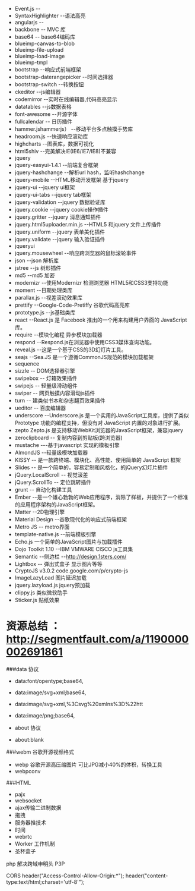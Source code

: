 *  Event.js   --
*  SyntaxHighlighter --语法高亮 
*  angularjs         --
*  backbone          -- MVC 库
*  base64            -- base64编码库
*  blueimp-canvas-to-blob  
*  blueimp-file-upload 
*  blueimp-load-image 
*  blueimp-tmpl 
*  bootstrap        		  --响应式前端框架
*  bootstrap-daterangepicker  --时间选择器
*  bootstrap-switch 		  --转换按钮
*  ckeditor         		  --js编辑器
*  codemirror        	--实时在线编辑器,代码高亮显示
*  datatables  		 	--js数据表格
*  font-awesome      	--开源字体
*  fullcalendar      	-- 日历插件
*  hammer.jshammerjs）  --移动平台多点触摸手势库
*  headroom.js 		   --快速响应滚动库
*  highcharts          --图表库，数据可视化
*  html5shiv           --完美解决IE(IE6/IE7/IE8)不兼容 
*  jquery           
*  jquery-easyui-1.4.1 --前端复合框架
*  jquery-hashchange   --解析url hash，监听hashchange
*  jquery-mobile       --HTML移动开发框架 基于jquery
*  jquery-ui 		   --jquery ui框架
*  jquery-ui-tabs 	   --jquery tab框架
*  jquery-validation   --jquery 数据验证库
*  jquery.cookie 	   --jquery cookie操作插件
*  jquery.gritter 	   --jquery 消息通知插件
*  jquery.html5uploader.min.js  --HTML5 和jquery 文件上传插件
*  jquery.uniform     --jquery 表单美化插件
*  jquery.validate    --jquery 输入验证插件
*  jqueryui   
*  jquery.mousewheel  --响应跨浏览器的鼠标滚轮事件         
*  json 		      --json 解析库
*  jstree             --js 树形插件
*  md5                --md5 加密
*  modernizr          --使用Modernizr 检测浏览器 HTML5和CSS3支持功能
*  moment 			  --日期处理类库
*  parallax.js 		  --视差滚动效果库
*  prettify           --Google-Code-Pretiffy 谷歌代码高亮库
*  prototype.js       --js基础类库 
*  react 			  --React.js 是 Facebook 推出的一个用来构建用户界面的 JavaScript 库。
*  require            --模块化编程 异步模块加载器 
*  respond 			  --Respond.js在浏览器中使用CSS3媒体查询功能。
*  reveal.js 		  --这是一个基于CSS的3D幻灯片工具。
*  seajs 			  --Sea.JS 是一个遵循CommonJS规范的模块加载框架
*  sequence 
*  sizzle    		 -- DOM选择器引擎
*  swipebox  		 -- 灯箱效果插件
*  swipejs 			 -- 轻量级滑动组件
*  swiper 			 -- 网页触摸内容滑动js插件
*  turn  			 -- 建类似书本和杂志翻页效果插件
*  ueditor 			 -- 百度编辑器
*  underscore        --Underscore.js 是一个实用的JavaScript工具库，提供了类似 Prototype 功能的编程支持，但没有对 JavaScript 内置的对象进行扩展。
*  zepto 			 Zepto.js 是支持移动WebKit浏览器的JavaScript框架，兼容jquery
*  zeroclipboard     -- 复制内容到剪贴板(跨浏览器)
*  mustache      	   ---基于javascript 实现的模板引擎
*  AlmondJS 		   --轻量级模块加载器 
*  KISSY 			    -- 是一款跨终端、模块化、高性能、使用简单的 JavaScript 框架
*  Slides 			   -- 是一个简单的，容易定制和风格化，的jQuery幻灯片插件
*  jQuery.LocalScroll  -- 视觉滚差
*  jQuery.ScrollTo     -- 定位跳转插件
*  grunt     		   -- 自动化构建工具
*  Ember			   --是一个雄心勃勃的Web应用程序，消除了样板，并提供了一个标准的应用程序架构的JavaScript框架。
*  Matter  			   --2D物理引擎
*  Material Design     --谷歌现代化的响应式前端框架
*  Metro JS            -- metro界面
*  template-native.js  --前端模板引擎
*  Echo.js 一个简单的JavaScript图片与加载插件
*  Dojo Toolkit 1.10   --IBM VMWARE CISCO  js工具集
*  Semantic  --侧边栏  --http://design.1sters.com/
*  Lightbox   -- 弹出式盒子 显示图片等等
*  CryptoJS v3.0.2  code.google.com/p/crypto-js
*  ImageLazyLoad  图片延迟加载
*  jquery.lazyload.js  jquery预加载
*  clippy.js       类似微软助手
*  Sticker.js      贴纸效果
#  资源总结 ： http://segmentfault.com/a/1190000002691861
###data 协议

* data:font/opentype;base64,
* data:image/svg+xml;base64,
* data:image/svg+xml,%3Csvg%20xmlns%3D%22htt
* data:image/png;base64,

* about 协议
* about:blank

###webm 谷歌开源视频格式
* webp 谷歌开源高压缩图片 可比JPG减小40%的体积，转换工具 
* webpconv

###HTML
* pajx
* websocket
* ajax传输二进制数据 
* 拖拽 
* 服务器推技术
* 时间
* webrtc
* Worker 工作机制
* 圣杯盒子


php 解决跨域申明头 
P3P

CORS
header("Access-Control-Allow-Origin:*");
header("content-type:text/html;charset='utf-8'");
